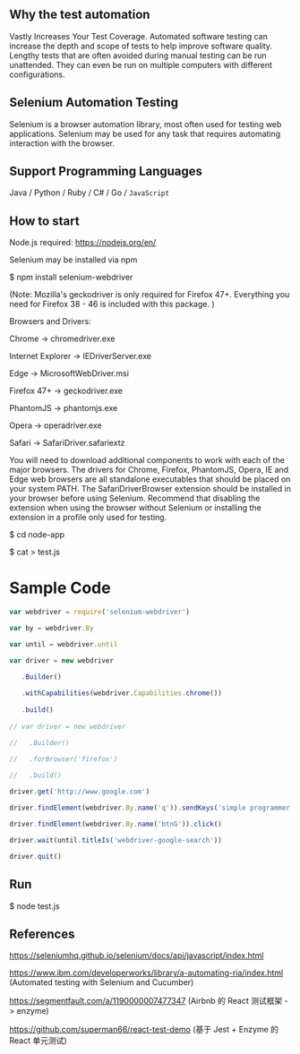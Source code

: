 ## Why the test automation

Vastly Increases Your Test Coverage. Automated software testing can increase the depth and scope of tests to help improve software quality. Lengthy tests that are often avoided during manual testing can be run unattended. They can even be run on multiple computers with different configurations.

## Selenium Automation Testing

Selenium is a browser automation library, most often used for testing web applications. Selenium may be used for any task that requires automating interaction with the browser. 

## Support Programming Languages

Java / Python / Ruby / C# / Go / `JavaScript`

## How to start

Node.js required: https://nodejs.org/en/

Selenium may be installed via npm 

$ npm install selenium-webdriver

(Note: Mozilla's geckodriver is only required for Firefox 47+. Everything you need for Firefox 38 - 46 is included with this package. )

Browsers and Drivers: 

Chrome -> chromedriver.exe

Internet Explorer -> IEDriverServer.exe

Edge -> MicrosoftWebDriver.msi

Firefox 47+ -> geckodriver.exe

PhantomJS -> phantomjs.exe

Opera -> operadriver.exe

Safari -> SafariDriver.safariextz

You will need to download additional components to work with each of the major browsers. The drivers for Chrome, Firefox, PhantomJS, Opera, IE and Edge web browsers are all standalone executables that should be placed on your system PATH. The SafariDriverBrowser extension should be installed in your browser before using Selenium. Recommend that disabling the extension when using the browser without Selenium or installing the extension in a profile only used for testing. 

$ cd node-app

$ cat > test.js

# Sample Code
```js
var webdriver = require('selenium-webdriver')

var by = webdriver.By

var until = webdriver.until

var driver = new webdriver

   .Builder()
   
   .withCapabilities(webdriver.Capabilities.chrome())
   
   .build()
   
// var driver = new webdriver

//   .Builder()

//   .forBrowser('firefox')

//   .build()
 
driver.get('http://www.google.com')

driver.findElement(webdriver.By.name('q')).sendKeys('simple programmer')

driver.findElement(webdriver.By.name('btnG')).click()

driver.wait(until.titleIs('webdriver-google-search'))

driver.quit()
```

## Run

$ node test.js

## References

https://seleniumhq.github.io/selenium/docs/api/javascript/index.html

https://www.ibm.com/developerworks/library/a-automating-ria/index.html (Automated testing with Selenium and Cucumber)

https://segmentfault.com/a/1190000007477347 (Airbnb 的 React 测试框架 -> enzyme)

https://github.com/superman66/react-test-demo (基于 Jest + Enzyme 的 React 单元测试)







